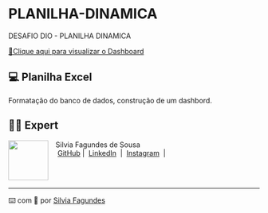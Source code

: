 # PLANILHA-DINAMICA
DESAFIO DIO - PLANILHA DINAMICA

<a href="https://github.com/silvialibras/prompts-recipe-to-create-a-ebook/blob/main/Desafio%20-%20Ebook%20-%20Neg%C3%B3cios%20Inteligentes.%20O%20Poder%20da%20IA%20na%20Era%20dos%20Dados.pdf" title="View PDF now"> 📕Clique aqui para visualizar o Dashboard</a>

## 💻 Planilha Excel

Formatação do banco de dados, construção de um dashbord.

## 👨‍💻 Expert

<p>
    <img 
      align=left 
      margin=10 
      width=80 
      src="https://avatars.githubusercontent.com/u/193035748?v=4&size=64"
    />
    <p>&nbsp&nbsp&nbspSilvia Fagundes de Sousa<br>
    &nbsp&nbsp&nbsp
    <a href="https://github.com/silvialibras">
    GitHub</a>&nbsp;|&nbsp;
    <a href="https://www.linkedin.com/in/
silvia-sousa-ba7a2531a/">LinkedIn</a>
&nbsp;|&nbsp;
    <a href="https://www.instagram.com/silviafagundess/">
Instagram</a>
&nbsp;|&nbsp;</p>
</p>
<br/><br/>
<p>

---

⌨️ com 💜 por [Silvia Fagundes](https://github.com/silvialibras)
